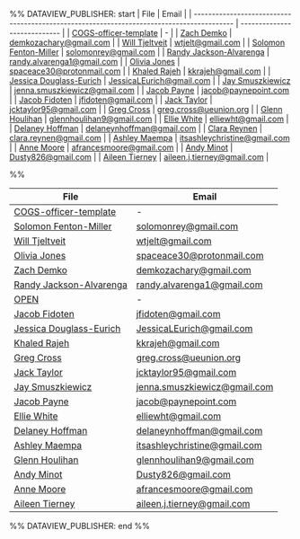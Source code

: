 
%% DATAVIEW_PUBLISHER: start
| File                                                                                      | Email                        |
| ----------------------------------------------------------------------------------------- | ---------------------------- |
| [COGS-officer-template](./COGS-officer-template.md)                       | \-                           |
| [Zach Demko](./Zach%20Demko.md)                           | demkozachary@gmail.com       |
| [Will Tjeltveit](./Will%20Tjeltveit.md)                   | wtjelt@gmail.com             |
| [Solomon Fenton-Miller](./Solomon%20Fenton-Miller.md)     | solomonrey@gmail.com         |
| [Randy Jackson-Alvarenga](./Randy%20Jackson-Alvarenga.md) | randy.alvarenga1@gmail.com   |
| [Olivia Jones](./Olivia%20Jones.md)                       | spaceace30@protonmail.com    |
| [Khaled Rajeh](./Khaled%20Rajeh.md)                       | kkrajeh@gmail.com            |
| [Jessica Douglass-Eurich](./Jessica%20Douglass-Eurich.md) | JessicaLEurich@gmail.com     |
| [Jay Smuszkiewicz](./Jay%20Smuszkiewicz.md)               | jenna.smuszkiewicz@gmail.com |
| [Jacob Payne](./Jacob%20Payne.md)                         | jacob@paynepoint.com         |
| [Jacob Fidoten](./Jacob%20Fidoten.md)                     |  jfidoten@gmail.com          |
| [Jack Taylor](./Jack%20Taylor.md)                         | jcktaylor95@gmail.com        |
| [Greg Cross](./Greg%20Cross.md)                           | greg.cross@ueunion.org       |
| [Glenn Houlihan](./Glenn%20Houlihan.md)                   | glennhoulihan9@gmail.com     |
| [Ellie White](./Ellie%20White.md)                         | elliewht@gmail.com           |
| [Delaney Hoffman](./Delaney%20Hoffman.md)                 | delaneynhoffman@gmail.com    |
| [Clara Reynen](./Clara%20Reynen.md)                       | clara.reynen@gmail.com       |
| [Ashley Maempa](./Ashley%20Maempa.md)                     | itsashleychristine@gmail.com |
| [Anne Moore](./Anne%20Moore.md)                           | afrancesmoore@gmail.com      |
| [Andy Minot](./Andy%20Minot.md)                           | Dusty826@gmail.com           |
| [Aileen Tierney](./Aileen%20Tierney.md)                   | aileen.j.tierney@gmail.com   |

%%

| File                                                                                      | Email                        |
| ----------------------------------------------------------------------------------------- | ---------------------------- |
| [COGS-officer-template](./COGS-officer-template.md)                       | \-                           |
| [Solomon Fenton-Miller](./Solomon%20Fenton-Miller.md)     | solomonrey@gmail.com         |
| [Will Tjeltveit](./Will%20Tjeltveit.md)                   | wtjelt@gmail.com             |
| [Olivia Jones](./Olivia%20Jones.md)                       | spaceace30@protonmail.com    |
| [Zach Demko](./Zach%20Demko.md)                           | demkozachary@gmail.com       |
| [Randy Jackson-Alvarenga](./Randy%20Jackson-Alvarenga.md) | randy.alvarenga1@gmail.com   |
| [OPEN](Admin/Categories/Members/Officers/OPEN.md.md)                                       | \-                           |
| [Jacob Fidoten](./Jacob%20Fidoten.md)                     |  jfidoten@gmail.com          |
| [Jessica Douglass-Eurich](./Jessica%20Douglass-Eurich.md) | JessicaLEurich@gmail.com     |
| [Khaled Rajeh](./Khaled%20Rajeh.md)                       | kkrajeh@gmail.com            |
| [Greg Cross](./Greg%20Cross.md)                           | greg.cross@ueunion.org       |
| [Jack Taylor](./Jack%20Taylor.md)                         | jcktaylor95@gmail.com        |
| [Jay Smuszkiewicz](./Jay%20Smuszkiewicz.md)               | jenna.smuszkiewicz@gmail.com |
| [Jacob Payne](./Jacob%20Payne.md)                         | jacob@paynepoint.com         |
| [Ellie White](./Ellie%20White.md)                         | elliewht@gmail.com           |
| [Delaney Hoffman](./Delaney%20Hoffman.md)                 | delaneynhoffman@gmail.com    |
| [Ashley Maempa](./Ashley%20Maempa.md)                     | itsashleychristine@gmail.com |
| [Glenn Houlihan](./Glenn%20Houlihan.md)                   | glennhoulihan9@gmail.com     |
| [Andy Minot](./Andy%20Minot.md)                           | Dusty826@gmail.com           |
| [Anne Moore](./Anne%20Moore.md)                           | afrancesmoore@gmail.com      |
| [Aileen Tierney](./Aileen%20Tierney.md)                   | aileen.j.tierney@gmail.com   |

%% DATAVIEW_PUBLISHER: end %%

